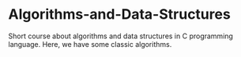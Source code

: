 # Algorithms-and-Data-Structures
Short course about algorithms and data structures in C programming language. Here, we have some classic algorithms.
